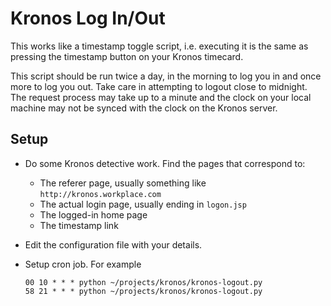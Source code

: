 # Kronos Log In/Out

This works like a timestamp toggle script, i.e. executing it is the same as
pressing the timestamp button on your Kronos timecard.

This script should be run twice a day, in the morning to log you in and once
more to log you out.  Take care in attempting to logout close to midnight.  The
request process may take up to a minute and the clock on your local machine may
not be synced with the clock on the Kronos server.

## Setup

-   Do some Kronos detective work.  Find the pages that correspond to:
    -   The referer page, usually something like `http://kronos.workplace.com`
    -   The actual login page, usually ending in `logon.jsp`
    -   The logged-in home page
    -   The timestamp link

-   Edit the configuration file with your details.

-   Setup cron job.  For example

        00 10 * * * python ~/projects/kronos/kronos-logout.py
        58 21 * * * python ~/projects/kronos/kronos-logout.py

